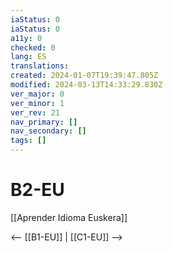 ```yaml
---
iaStatus: 0
iaStatus: 0
a11y: 0
checked: 0
lang: ES
translations: 
created: 2024-01-07T19:39:47.805Z
modified: 2024-03-13T14:33:29.830Z
ver_major: 0
ver_minor: 1
ver_rev: 21
nav_primary: []
nav_secondary: []
tags: []
---
```

# B2-EU

[[Aprender Idioma Euskera]]

<-- [[B1-EU]] | [[C1-EU]] -->
